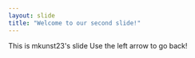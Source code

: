 ```yaml
---
layout: slide
title: "Welcome to our second slide!"
---
```

This is mkunst23's slide
Use the left arrow to go back!
